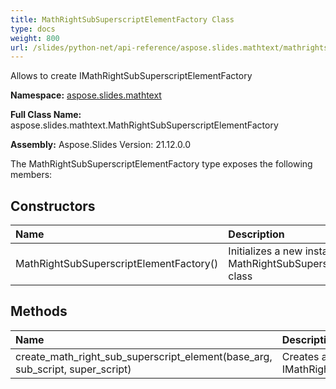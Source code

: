 ```yaml
---
title: MathRightSubSuperscriptElementFactory Class
type: docs
weight: 800
url: /slides/python-net/api-reference/aspose.slides.mathtext/mathrightsubsuperscriptelementfactory/
---
```


Allows to create IMathRightSubSuperscriptElementFactory

**Namespace:** [aspose.slides.mathtext](/slides/python-net/api-reference/aspose.slides.mathtext/)

**Full Class Name:** aspose.slides.mathtext.MathRightSubSuperscriptElementFactory

**Assembly:**  Aspose.Slides Version: 21.12.0.0

The MathRightSubSuperscriptElementFactory type exposes the following members:
## **Constructors**
|**Name**|**Description**|
| :- | :- |
|MathRightSubSuperscriptElementFactory()|Initializes a new instance of the MathRightSubSuperscriptElementFactory class|
## **Methods**
|**Name**|**Description**|
| :- | :- |
|create_math_right_sub_superscript_element(base_arg, sub_script, super_script)|Creates an instance of IMathRightSubSuperscriptElementFactory|
